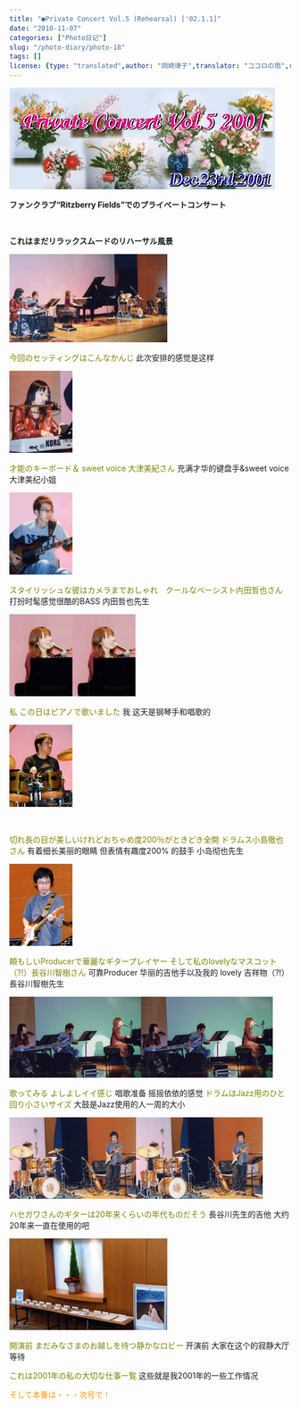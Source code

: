 ```yaml
---
title: "●Private Concert Vol.5 (Rehearsal) ['02.1.1]"
date: "2010-11-07"
categories: ["Photo日记"]
slug: "/photo-diary/photo-18"
tags: []
license: {type: "translated",author: "岡崎律子",translator: "ココロの雨",reproduced-url: "http://www.ne.jp/asahi/okazaki/book/photo/photo18.html",reproduced-website: "岡崎律子Book"}
---
```


[![](./images/title-v5.jpg "title-v5")](./images/title-v5.jpg)  
  
**ファンクラブ“Ritzberry Fields”でのプライベートコンサート**  
  
   
  
**これはまだリラックスムードのリハーサル風景**  
  
![](./images/stage-2.jpg "stage-2")  
  
<span style="color: #808000;">今回のセッティングはこんなかんじ</span> 此次安排的感觉是这样  
  
[![](./images/keyb.jpg "keyb")](./images/keyb.jpg)  
  
<span style="color: #808000;">才能のキーボード＆ sweet voice 大津美紀さん</span> 充满才华的键盘手&sweet voice大津美纪小姐  
  
[![](./images/bass.jpg "bass")](./images/bass.jpg)  
  
<span style="color: #808000;">スタイリッシュな彼はカメラまでおしゃれ　クールなベーシスト内田哲也さん</span> 打扮时髦感觉很酷的BASS 内田哲也先生  
  
![](./images/pf.jpg)[![](./images/pf.jpg "pf")](./images/pf.jpg)  
  
<span style="color: #808000;">私 この日はピアノで歌いました</span> 我 这天是钢琴手和唱歌的  
  
[![](./images/drum.jpg "drum")](./images/drum.jpg)  
  
   
  
<span style="color: #808000;">切れ長の目が美しいけれどおちゃめ度200％がときどき全開 ドラムス小島徹也さん</span> 有着细长美丽的眼睛 但表情有趣度200% 的鼓手 小岛彻也先生  
  
![](./images/guit.jpg "guit")  
  
<span style="color: #808000;">頼もしいProducerで華麗なギタープレイヤー そして私のlovelyなマスコット（?!）長谷川智樹さん</span> 可靠Producer 华丽的吉他手以及我的 lovely 吉祥物（?!）長谷川智樹先生  
  
![](./images/stage-3.jpg)[![](./images/stage-3.jpg "stage-3")](./images/stage-3.jpg)  
  
<span style="color: #808000;">歌ってみる よしよしイイ感じ</span> 唱歌准备 摇摇依依的感觉 <span style="color: #808000;">ドラムはJazz用のひと回り小さいサイズ</span> 大鼓是Jazz使用的人一周的大小  
  
![](./images/stage-4.jpg)[![](./images/stage-4.jpg "stage-4")](./images/stage-4.jpg)  
  
<span style="color: #808000;">ハセガワさんのギターは20年来くらいの年代ものだそう</span> 長谷川先生的吉他 大约20年来一直在使用的吧  
  
[![](./images/tenji.2.jpg "tenji.2")](./images/tenji.2.jpg)  
  
<span style="color: #808000;">開演前 まだみなさまのお越しを待つ静かなロビー</span> 开演前 大家在这个的寂静大厅等待  
  
<span style="color: #808000;">これは2001年の私の大切な仕事一覧</span> 这些就是我2001年的一些工作情况  
  
<span style="color: #ff9900;">そして本番は・・・次号で！</span>
